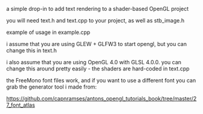 a simple drop-in to add text rendering to a shader-based OpenGL project

you will need text.h and text.cpp to your project, as well as stb_image.h

example of usage in example.cpp

i assume that you are using GLEW + GLFW3 to start opengl, but you can change
this in text.h

i also assume that you are using OpenGL 4.0 with GLSL 4.0.0. you can change
this around pretty easily - the shaders are hard-coded in text.cpp

the FreeMono font files work, and if you want to use a different font you can
grab the generator tool i made from:

https://github.com/capnramses/antons_opengl_tutorials_book/tree/master/27_font_atlas

